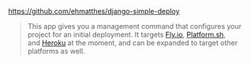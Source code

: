 https://github.com/ehmatthes/django-simple-deploy

> This app gives you a management command that configures your project for an initial deployment. It targets [Fly.io](https://fly.io/), [Platform.sh](https://platform.sh/), and [Heroku](https://heroku.com/) at the moment, and can be expanded to target other platforms as well.